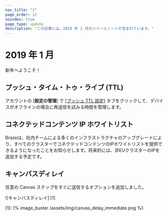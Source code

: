 ```yaml
---
nav_title: "1"
page_order: 12
noindex: true
page_type: update
description: "この記事には、2019 年 1 月のリリースノートが含まれています。"
---
```

# 2019 年 1 月

新年へようこそ！

## プッシュ・タイム・トゥ・ライブ (TTL)

アカウントの [**設定の管理**] で [[プッシュ TTL 設定]({{site.baseurl}}/user_guide/administrative/app_settings/push_ttl_settings/)] タブをクリックして、デバイスがオフラインの場合に再送信を試みる時間を管理します。

## コネクテッドコンテンツ IP ホワイトリスト

Brazeは、社内チームによる多くのインフラストラクチャのアップグレードにより、すべてのクラスターでコネクテッドコンテンツのIPホワイトリストを提供できるようになったことをお知らせします。将来的には、非EUクラスターのIPを追加する予定です。

## キャンバスディレイ

任意の Canvas ステップをすぐに送信するオプションを追加しました。

![キャンバスディレイ] [1]

[1]: {% image_buster /assets/img/canvas_delay_immediate.png %}
